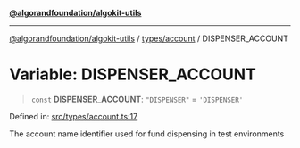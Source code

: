 [**@algorandfoundation/algokit-utils**](../../../README.md)

***

[@algorandfoundation/algokit-utils](../../../README.md) / [types/account](../README.md) / DISPENSER\_ACCOUNT

# Variable: DISPENSER\_ACCOUNT

> `const` **DISPENSER\_ACCOUNT**: `"DISPENSER"` = `'DISPENSER'`

Defined in: [src/types/account.ts:17](https://github.com/algorandfoundation/algokit-utils-ts/blob/main/src/types/account.ts#L17)

The account name identifier used for fund dispensing in test environments
